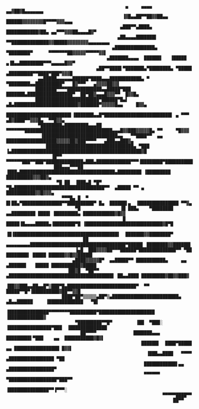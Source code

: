 
     
     
     
     
     
     
     
     
     
     
     
                                                 ▄     ▄▄▄▄  ▄▄▓██▓█▄▄▄▄▄▄▄
                                                ▐▓█▄▄██▀▀██▓▓██▄▄     ██████▓▓▓▓▓▓▓▓█▀▀▀▀▓▓▓▄▄▄
                                               ▄███▀▀▄████▄  ████████████▓██▄ ▄▄▀▀▀▓▓▓██▄▄▄▄█▓▀
                                              ▄██▄▄▄▄███████▌ ▀▀██████████████▓▓█████▓▓▓▓▓▓▓▓▄▄▄▄▄▄▄▄
                                            ▄███████████████▄    ▀████████▀      ▀▀▀▀▀▀▀██▓▓▓▓▓▀▀▀▀▀▓▓▌
                                          ▄███████▄▄▄▄  ██████▌   ▐█████    ▄▐█▄▄█████████▀▀▀▄▄▄▄▄█▓▓▀
                                      ▄██▀▀████▌▀███████▄▀████████▄ ▀█████ ▄█████████▀▀████▀███▀▓▓▓█
                ▄▄█████▄▄▄▄▄▄██████▀████▄▄▄████████████▄ ▀  ▀████████▄▄██████████▀   █▓▀▀▀   ▄▓▓▓▓██▓▓▌
               ████████▀▀▀▀█████████████▄▄█████▀███   ███████▄█████████████████▀  ██▀██▓▄▄▄█▓▓▓▀▀  █▓▓█▄
               ████████████████████████▀██████▀█▄▌  ▄█▄████████████████████████▓███████▀▓▓▓▓▓█▄▄     █▓▓▄
               ████████████████████████▌▐███████▄▄█▀█████████████████████████▌ ▄ ▀▀▀  ▄█▓████▀▀▓▓▓█▄  ▀▀█▓▓▄
                ▀████████▄█████████▄▄▄██ ▀▀▀▀▀▀▀█████████████████████████████████▄▄▄█▓▓███▓▓▓▓▓█▄ ▀▀     ▀█▓▓▓
                 ▐████████████████████████████▄▄   ▀▀████▀▀  ▄▄ ███████████████████▓▓▓▓▓██▓███▀▀▀▀   ▄███▄▄███▓▄
                   █████████████████████████████████▄ ▀███ ▐▄█████████████████████████████████████████████████▓█
                     ▐█▀▀ ▀▀▀▀▀▀███▀▀███▀██████████████▄███▄█████████████▀▀▀▐████████▀██████████████████████████
                      ███▄▄▄▀▀▀██ ▐███▄████████████████████████████████████▄█████████ ▐█████████ ██████████▓▓▓██▓▄
                       ▀█ ██  ▐███▄█ ▀█▀     ▀█▄██████████████████████████████████▀▀  ▄█████ ▀▀ ▄ ███████████▓▓█▓▓▓▄
                         ▀▀▀█▄ █  ▀            █▌██▄▀███████████████▀▀██████████▀ █▄  ██████▌▄  ▐███████████████ ▀▀▓▄
                              ▀█               ▐█ ███▄    ▀████████ ▄▄█████████ ████▌ █████████▄ ████████████▓█▓▓
                                                █ █████▐█▄▄▄▄█████▄▐████████▀█ ▐█████████████████████████████▓█▀█
                                               ▐█▐███████████████████████████████████████▌  ███████▓▓████████▀
                                 ██   ▄▄▄▄▄▄▄▄▄████████████████████████████████████▀█████▌ ████████▓▓██████▌
                              ▐▄█  ███▓▓▓▓██▀▀▀██████▀██████████████▀▀ ▀██ ████████▌ █████ ██████▓▓█▓▓█████▌
                             ▄████▓▓▓▓▓█▀  ▄▄█████▀▀ ███████████▄     ▄▄  ▄██████▌   █████ ███████████▓█████
                           ▐██▓█  ▀██▀▀ ▄███████████████████████████████████████▌ ██▄▄████ █████████▓██▓▓███▓
                         ▐██▓▓███▄▄██▄▄█▀▒███▀█▄██████████████████████████▀  ▀▀  █████▀▀█▀▐██████████▓██▀▀▓▓█
                         ████▀██▀▒▒▒▒▒▄██▀▒▄█████████████████████████▄     ▄█▄▄██████     ▐█████████████   ▀█▌
                             ▐███████████████▀▀▀▀▀▀▀▀██████████▀█████████████████████   ▐█████████████▓
                              ▀█████████▀▀█▀         ▐██  ▀███░ ▐████████████████▀███  ▐██████████████
                                ██▀▀▀▀              ███████▄▄▄   █████████▌▀███    ▄▄  ███████████▓█▓▌
                                                       ██████▌  ████▀█████   ▄▄ █████████████████ █▓▓▌
                                                         ▐███▄▄████   ▀▀▀▀ ▄█████████████████ ▀██
                                                        ████████████▌▄▄  ▄█████████████████▀
                                                        ▀▀▀▀▀▀ ▀██████████████████▀███▀▀
                                                               ▐███████████████▀▀▐▀▀▀░
                                                               ▀▀▀▀▀████▀▀
                                                                   ██▀▀
     
     
     
     

